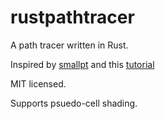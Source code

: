 # rustpathtracer
A path tracer written in Rust.

Inspired by [smallpt](http://www.kevinbeason.com/smallpt/) and this [tutorial](http://raytracey.blogspot.com/2015/10/gpu-path-tracing-tutorial-1-drawing.html)

MIT licensed.

Supports psuedo-cell shading.

